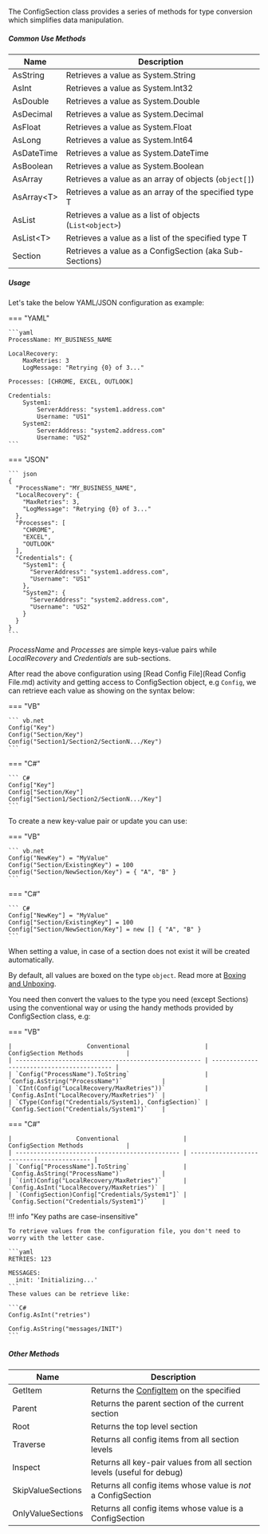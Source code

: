 The ConfigSection class provides a series of methods for type conversion which simplifies data manipulation.

##### Common Use Methods

|     Name      |                       Description                       |
| ------------- | ------------------------------------------------------- |
| AsString      | Retrieves a value as System.String                      |
| AsInt         | Retrieves a value as System.Int32                       |
| AsDouble      | Retrieves a value as System.Double                      |
| AsDecimal     | Retrieves a value as System.Decimal                     |
| AsFloat       | Retrieves a value as System.Float                       |
| AsLong        | Retrieves a value as System.Int64                       |
| AsDateTime    | Retrieves a value as System.DateTime                    |
| AsBoolean     | Retrieves a value as System.Boolean                     |
| AsArray       | Retrieves a value as an array of objects (`object[]`)   |
| AsArray&lt;T> | Retrieves a value as an array of the specified type T   |
| AsList        | Retrieves a value as a list of objects (`List<object>`) |
| AsList&lt;T>  | Retrieves a value as a list of the specified type T     |
| Section       | Retrieves a value as a ConfigSection (aka Sub-Sections) |

##### Usage

Let's take the below YAML/JSON configuration as example:

=== "YAML"

    ```yaml
    ProcessName: MY_BUSINESS_NAME

    LocalRecovery:
        MaxRetries: 3
        LogMessage: "Retrying {0} of 3..."

    Processes: [CHROME, EXCEL, OUTLOOK]

    Credentials:
        System1:
            ServerAddress: "system1.address.com"
            Username: "US1"
        System2:
            ServerAddress: "system2.address.com"
            Username: "US2"
    ```
=== "JSON"

    ``` json
    {
      "ProcessName": "MY_BUSINESS_NAME",
      "LocalRecovery": {
        "MaxRetries": 3,
        "LogMessage": "Retrying {0} of 3..."
      },
      "Processes": [
        "CHROME",
        "EXCEL",
        "OUTLOOK"
      ],
      "Credentials": {
        "System1": {
          "ServerAddress": "system1.address.com",
          "Username": "US1"
        },
        "System2": {
          "ServerAddress": "system2.address.com",
          "Username": "US2"
        }
      }
    }
    ```

_ProcessName_ and _Processes_ are simple keys-value pairs while _LocalRecovery_ and _Credentials_ are sub-sections.

After read the above configuration using [Read Config File](Read Config File.md) activity and getting access to ConfigSection object, e.g `Config`, we can retrieve each value as showing on the syntax below:


=== "VB"

    ``` vb.net
    Config("Key")
    Config("Section/Key")
    Config("Section1/Section2/SectionN.../Key")
    ```

=== "C#"

    ``` C#
    Config["Key"]
    Config["Section/Key"]
    Config["Section1/Section2/SectionN.../Key"]
    ```


To create a new key-value pair or update you can use:

=== "VB"

    ``` vb.net
    Config("NewKey") = "MyValue"
    Config("Section/ExistingKey") = 100
    Config("Section/NewSection/Key") = { "A", "B" }
    ```

=== "C#"

    ``` C#
    Config["NewKey"] = "MyValue"
    Config["Section/ExistingKey"] = 100
    Config["Section/NewSection/Key"] = new [] { "A", "B" }
    ```

When setting a value, in case of a section does not exist it will be created automatically.

By default, all values are boxed on the type `object`. Read more at <a href="https://docs.microsoft.com/en-us/dotnet/csharp/programming-guide/types/boxing-and-unboxing" target="_blank">Boxing and Unboxing</a>.

You need then convert the values to the type you need (except Sections) using the conventional way or using the handy methods provided by ConfigSection class, e.g:

=== "VB"

    |                     Conventional                     |           ConfigSection Methods            |
    | ---------------------------------------------------- | ------------------------------------------ |
    | `Config("ProcessName").ToString`                     | `Config.AsString("ProcessName")`           |
    | `CInt(Config("LocalRecovery/MaxRetries"))`           | `Config.AsInt("LocalRecovery/MaxRetries")` |
    | `CType(Config("Credentials/System1), ConfigSection)` | `Config.Section("Credentials/System1")`    |

=== "C#"

    |                  Conventional                  |           ConfigSection Methods            |
    | ---------------------------------------------- | ------------------------------------------ |
    | `Config["ProcessName"].ToString`               | `Config.AsString("ProcessName")`           |
    | `(int)Config("LocalRecovery/MaxRetries")`      | `Config.AsInt("LocalRecovery/MaxRetries")` |
    | `(ConfigSection)Config["Credentials/System1"]` | `Config.Section("Credentials/System1")`    |


!!! info "Key paths are case-insensitive"

    To retrieve values from the configuration file, you don't need to worry with the letter case.

    ```yaml
    RETRIES: 123

    MESSAGES:
      init: 'Initializing...'
    ```
    These values can be retrieve like:
    
    ```C#
    Config.AsInt("retries")

    Config.AsString("messages/INIT")
    ```




    



##### Other Methods

|       Name        |                              Description                               |
| ----------------- | ---------------------------------------------------------------------- |
| GetItem           | Returns the [ConfigItem](_config-item.md) on the specified         |
| Parent            | Returns the parent section of the current section                      |
| Root              | Returns the top level section                                          |
| Traverse          | Returns all config items from all section levels                |
| Inspect           | Returns all key-pair values from all section levels (useful for debug) |
| SkipValueSections | Returns all config items whose value is *not* a ConfigSection          |
| OnlyValueSections | Returns all config items whose value is a ConfigSection                |